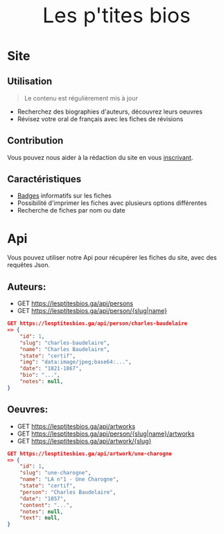 <p align="center" style="font-size: 3rem;">Les p'tites bios</p>

# Site
## Utilisation
> Le contenu est régulièrement mis à jour
- Recherchez des biographies d'auteurs, découvrez leurs oeuvres
- Révisez votre oral de français avec les fiches de révisions

## Contribution
Vous pouvez nous aider à la rédaction du site en vous [inscrivant](https://lesptitesbios.ga/register). 

## Caractéristiques
- [Badges](https://lesptitesbios.ga/badges) informatifs sur les fiches
- Possibilité d'imprimer les fiches avec plusieurs options différentes
- Recherche de fiches par nom ou date


# Api
Vous pouvez utiliser notre Api pour récupérer les fiches du site, avec des requêtes Json.

## Auteurs: 
- GET https://lesptitesbios.ga/api/persons
- GET https://lesptitesbios.ga/api/person/{slug|name}
```json
GET https://lesptitesbios.ga/api/person/charles-baudelaire
=> {
    "id": 1,
    "slug": "charles-baudelaire",
    "name": "Charles Baudelaire",
    "state": "certif",
    "img": "data:image/jpeg;base64:...",
    "date": "1821-1867",
    "bio": "...",
    "notes": null,
}
```

## Oeuvres: 
- GET https://lesptitesbios.ga/api/artworks
- GET https://lesptitesbios.ga/api/person/{slug|name}/artworks
- GET https://lesptitesbios.ga/api/artwork/{slug}
```json
GET https://lesptitesbios.ga/api/artwork/une-charogne
=> {
    "id": 1,
    "slug": "une-charogne",
    "name": "LA n°1 - Une Charogne",
    "state": "certif",
    "person": "Charles Baudelaire",
    "date": "1857",
    "content": "...",
    "notes": null,
    "text": null,
}
```

